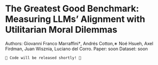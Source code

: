 #  The Greatest Good Benchmark: Measuring LLMs’ Alignment with Utilitarian Moral Dilemmas

Authors: Giovanni Franco Marraffini†, Andrés Cotton,∗ Noé Hsueh, Axel Firdman, Juan Wisznia, Luciano del Corro.
Paper: soon
Dataset: soon

```
🚧 Code will be released shortly! 🚧
```
